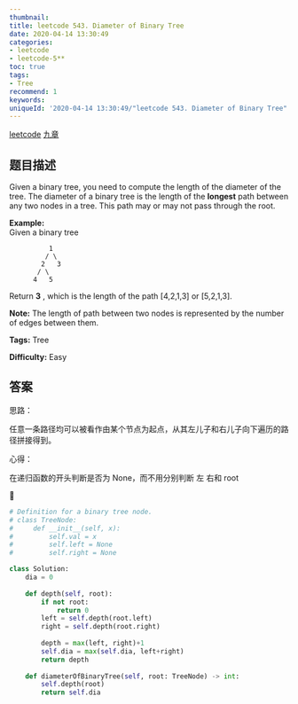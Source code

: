 ```yaml
---
thumbnail:
title: leetcode 543. Diameter of Binary Tree
date: 2020-04-14 13:30:49
categories:
- leetcode
- leetcode-5**
toc: true
tags:
- Tree
recommend: 1
keywords:
uniqueId: '2020-04-14 13:30:49/"leetcode 543. Diameter of Binary Tree".html'
---
```


<a href="https://leetcode.com/problems/diameter-of-binary-tree/">leetcode</a>
<a href="https://www.jiuzhang.com/solution/diameter-of-binary-tree/">九章</a>
## 题目描述
Given a binary tree, you need to compute the length of the diameter of the
tree. The diameter of a binary tree is the length of the **longest** path
between any two nodes in a tree. This path may or may not pass through the
root.

**Example:**  
Given a binary tree  
        
              1
             / \
            2   3
           / \     
          4   5    


Return **3** , which is the length of the path [4,2,1,3] or [5,2,1,3].

**Note:** The length of path between two nodes is represented by the number of
edges between them.


**Tags:** Tree

**Difficulty:** Easy

## 答案

思路：

任意一条路径均可以被看作由某个节点为起点，从其左儿子和右儿子向下遍历的路径拼接得到。

心得：

在递归函数的开头判断是否为 None，而不用分别判断 左 右和 root

<!--more-->
```python
# Definition for a binary tree node.
# class TreeNode:
#     def __init__(self, x):
#         self.val = x
#         self.left = None
#         self.right = None

class Solution:
    dia = 0
    
    def depth(self, root):
        if not root:
            return 0
        left = self.depth(root.left)
        right = self.depth(root.right)
        
        depth = max(left, right)+1
        self.dia = max(self.dia, left+right)
        return depth
        
    def diameterOfBinaryTree(self, root: TreeNode) -> int:
        self.depth(root)
        return self.dia
```
